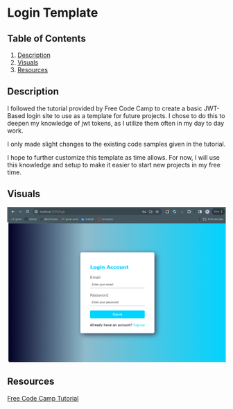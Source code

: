 # Login Template

## Table of Contents
1. [Description](#description)
2. [Visuals](#visuals)
3. [Resources](#resources)


## Description


I followed the tutorial provided by Free Code Camp to create a basic JWT-Based login site to use as a template for future projects. I chose to do this to deepen my knowledge of jwt tokens, as I utilize them often in my day to day work. 

I only made slight changes to the existing code samples given in the tutorial.

I hope to further customize this template as time allows. For now, I will use this knowledge and setup to make it easier to start new projects in my free time.

## Visuals

![Login-Page-Screenshot](./public/LoginTemplate.png)


## Resources

[Free Code Camp Tutorial](https://www.freecodecamp.org/news/how-to-secure-your-mern-stack-application/)
